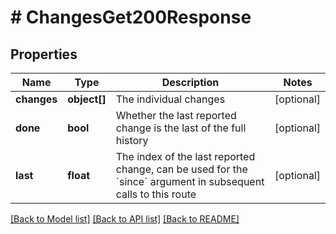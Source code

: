 # # ChangesGet200Response

## Properties

Name | Type | Description | Notes
------------ | ------------- | ------------- | -------------
**changes** | **object[]** | The individual changes | [optional]
**done** | **bool** | Whether the last reported change is the last of the full history | [optional]
**last** | **float** | The index of the last reported change, can be used for the &#x60;since&#x60; argument in subsequent calls to this route | [optional]

[[Back to Model list]](../../README.md#models) [[Back to API list]](../../README.md#endpoints) [[Back to README]](../../README.md)
